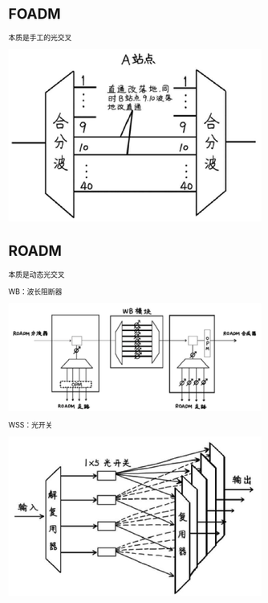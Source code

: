 # FOADM

本质是手工的光交叉

![](/assets/Figure-0120-113.jpg)

# ROADM

本质是动态光交叉

WB：波长阻断器

![](/assets/Figure-0120-114.jpg)

WSS：光开关



![](/assets/Figure-0121-115.jpg)

